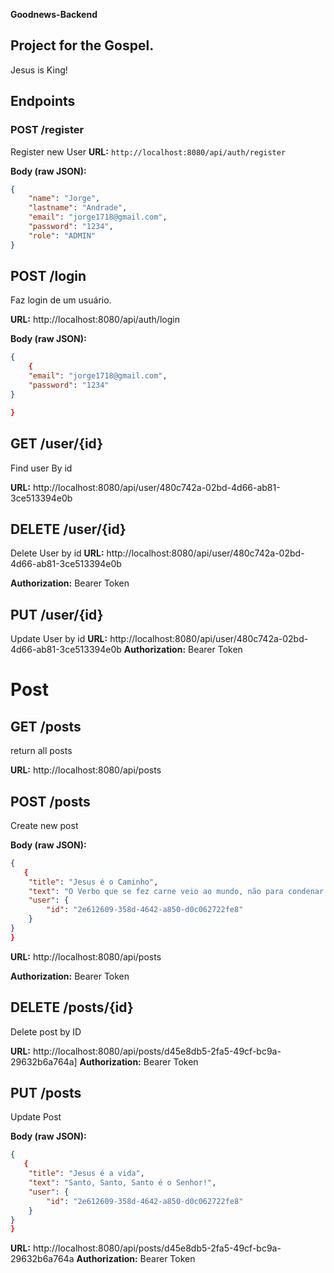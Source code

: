 **Goodnews-Backend**

## Project for the Gospel.
Jesus is King!


## Endpoints

### POST /register
Register new User
**URL:** `http://localhost:8080/api/auth/register`

**Body (raw JSON):**
```json
{
    "name": "Jorge",
    "lastname": "Andrade",
    "email": "jorge1718@gmail.com",
    "password": "1234",
    "role": "ADMIN"
}
```

## POST /login
Faz login de um usuário.

**URL:** http://localhost:8080/api/auth/login

**Body (raw JSON):**
```json
{
    {
    "email": "jorge1718@gmail.com",
    "password": "1234"
}

}
```

## GET /user/{id}
Find user By id

**URL:** http://localhost:8080/api/user/480c742a-02bd-4d66-ab81-3ce513394e0b

## DELETE /user/{id}

Delete User by id
**URL:** http://localhost:8080/api/user/480c742a-02bd-4d66-ab81-3ce513394e0b


**Authorization:** Bearer Token

## PUT /user/{id}
Update User by id
**URL:** http://localhost:8080/api/user/480c742a-02bd-4d66-ab81-3ce513394e0b
**Authorization:** Bearer Token


# Post 

## GET /posts

return all posts

**URL:** http://localhost:8080/api/posts

## POST /posts
Create new post

**Body (raw JSON):**
```json
{
   {
    "title": "Jesus é o Caminho",
    "text": "O Verbo que se fez carne veio ao mundo, não para condenar o mundo, mas para que seja salvo por Ele.",
    "user": {
        "id": "2e612609-358d-4642-a850-d0c062722fe8"
    }
}
}
```

**URL:** http://localhost:8080/api/posts

**Authorization:** Bearer Token

## DELETE /posts/{id}

Delete post by ID

**URL:** http://localhost:8080/api/posts/d45e8db5-2fa5-49cf-bc9a-29632b6a764a]
**Authorization:** Bearer Token


##  PUT /posts
Update Post 

**Body (raw JSON):**
```json
{
   {
    "title": "Jesus é a vida",
    "text": "Santo, Santo, Santo é o Senhor!",
    "user": {
        "id": "2e612609-358d-4642-a850-d0c062722fe8"
    }
}
}
```

**URL:** http://localhost:8080/api/posts/d45e8db5-2fa5-49cf-bc9a-29632b6a764a
**Authorization:** Bearer Token


